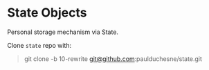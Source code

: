 # State Objects
Personal storage mechanism via State.

Clone `state` repo with:

>git clone -b 10-rewrite git@github.com:paulduchesne/state.git

